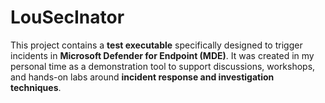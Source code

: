 # LouSecInator
This project contains a **test executable** specifically designed to trigger incidents in **Microsoft Defender for Endpoint (MDE)**.   It was created in my personal time as a demonstration tool to support discussions, workshops, and hands-on labs around **incident response and investigation techniques**.
